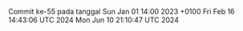 Commit ke-55 pada tanggal Sun Jan 01 14:00 2023 +0100
Fri Feb 16 14:43:06 UTC 2024
Mon Jun 10 21:10:47 UTC 2024
